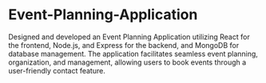 # Event-Planning-Application

 Designed and developed an Event Planning 
Application utilizing React for the frontend, 
Node.js, and Express for the backend, and 
MongoDB for database management. The 
application facilitates seamless event 
planning, organization, and management, 
allowing users to book events through a 
user-friendly contact feature.
